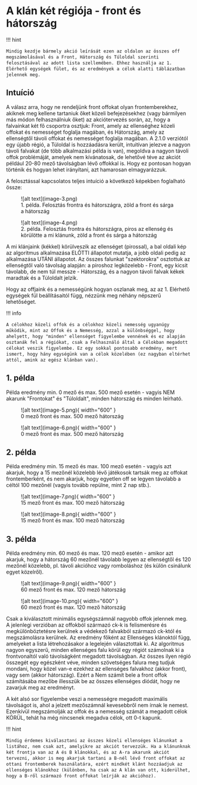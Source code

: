# A klán két régiója - front és hátország

!!! hint

    Mindig kezdje bármely akció leírását ezen az oldalon az összes off megszámolásával és a Front, Hátország és Túloldal szerinti felosztásával az adott lista szellemében. Ehhez használja az 1. Elérhető egységek fület, és az eredmények a célok alatti táblázatban jelennek meg.

## Intuíció

A válasz arra, hogy ne rendeljünk front offokat olyan frontemberekhez, akiknek meg kellene tartaniuk őket közeli befejezésekhez (vagy bármilyen más módon felhasználniuk őket) az akciótervezés során, az, hogy a falvainkat két fő csoportra osztjuk: Front, amely az ellenséghez közeli offokat és nemességet foglalja magában, és Hátország, amely az ellenségtől távoli offokat és nemességet foglalja magában. A 2.1.0 verziótól egy újabb régió, a Túloldal is hozzáadásra került, intuitívan jelezve a nagyon távoli falvakat (de több alkalmazási példa is van), megoldva a nagyon távoli offok problémáját, amelyek nem kívánatosak, de lehetővé téve az akciót például 20-80 mező távolságban lévő offokkal is. Hogy ez pontosan hogyan történik és hogyan lehet irányítani, azt hamarosan elmagyarázzuk.

A felosztással kapcsolatos teljes intuíció a következő képekben foglalható össze:

<figure markdown="span">
  ![alt text](image-3.png)
  <figcaption>1. példa. Felosztás frontra és hátországra, zöld a front és sárga a hátország</figcaption>
</figure>

<figure markdown="span">
  ![alt text](image-4.png)
  <figcaption>2. példa. Felosztás frontra és hátországra, piros az ellenség és körülötte a mi klánunk, zöld a front és sárga a hátország</figcaption>
</figure>

A mi klánjaink (kékkel) körülveszik az ellenséget (pirossal), a bal oldali kép az algoritmus alkalmazása ELŐTTI állapotot mutatja, a jobb oldali pedig az alkalmazása UTÁNI állapotot. Az összes falunkat "szektorokra" osztottuk az ellenségtől való távolság alapján: a piroshoz legközelebb - Front, egy kicsit távolabb, de nem túl messze - Hátország, és a nagyon távoli falvak kékek maradtak és a Túloldalt jelzik.

Hogy az offjaink és a nemességünk hogyan oszlanak meg, az az 1. Elérhető egységek fül beállításaitól függ, nézzünk meg néhány népszerű lehetőséget.

!!! info

    A célokhoz közeli offok és a célokhoz közeli nemesség ugyanúgy működik, mint az Offok és a Nemesség, azzal a különbséggel, hogy ahelyett, hogy "minden" ellenséget figyelembe vennének és ez alapján osztanák fel a régiókat, csak a Felhasználó által a Célokban megadott célokat veszik figyelembe. Ez egy sokkal pontosabb eredmény, mert ismert, hogy hány egységünk van a célok közelében (ez nagyban eltérhet attól, amink az egész klánban van).

## 1. példa

Példa eredmény min. 0 mező és max. 500 mező esetén - vagyis NEM akarunk "Frontokat" és "Túloldalt", minden hátország és minden leírható.

<figure markdown="span">
  ![alt text](image-5.png){ width="600" }
  <figcaption>0 mező front és max. 500 mező hátország</figcaption>
</figure>

<figure markdown="span">
  ![alt text](image-6.png){ width="600" }
  <figcaption>0 mező front és max. 500 mező hátország</figcaption>
</figure>

## 2. példa

Példa eredmény min. 15 mező és max. 100 mező esetén - vagyis azt akarjuk, hogy a 15 mezőnél közelebb lévő játékosok tartsák meg az offokat frontemberként, és nem akarjuk, hogy egyetlen off se legyen távolabb a céltól 100 mezőnél (vagyis tovább repülne, mint 2 nap stb.).

<figure markdown="span">
  ![alt text](image-7.png){ width="600" }
  <figcaption>15 mező front és max. 100 mező hátország</figcaption>
</figure>

<figure markdown="span">
  ![alt text](image-8.png){ width="600" }
  <figcaption>15 mező front és max. 100 mező hátország</figcaption>
</figure>

## 3. példa

Példa eredmény min. 60 mező és max. 120 mező esetén - amikor azt akarjuk, hogy a hátország 60 mezőnél távolabb legyen az ellenségtől és 120 mezőnél közelebb, pl. távoli akcióhoz vagy romboláshoz (és külön csinálunk egyet közelről).

<figure markdown="span">
  ![alt text](image-9.png){ width="600" }
  <figcaption>60 mező front és max. 120 mező hátország</figcaption>
</figure>

<figure markdown="span">
  ![alt text](image-10.png){ width="600" }
  <figcaption>60 mező front és max. 120 mező hátország</figcaption>
</figure>

Csak a kiválasztott minimális egységszámnál nagyobb offok jelennek meg. A jelenlegi verzióban az offokból származó ck-k is felismerésre és megkülönböztetésre kerülnek a védekező falvakból származó ck-któl és megszámolásra kerülnek. Az eredmény főként az Ellenséges klánoktól függ, amelyeket a lista létrehozásakor a legelején választottak ki. Az algoritmus nagyon egyszerű, minden ellenséges falu körül egy régiót számolnak ki a frontvonaltól való távolságként megadott távolságban. Az összes ilyen régió összegét egy egészként véve, minden szövetséges falura meg tudjuk mondani, hogy közel van-e ezekhez az ellenséges falvakhoz (akkor front), vagy sem (akkor hátország). Ezért a Nem számít bele a front offok számításába mezőbe illesszük be az összes ellenséges diódát, hogy ne zavarjuk meg az eredményt.

A két alsó sor figyelembe veszi a nemességre megadott maximális távolságot is, ahol a jelzett mezőszámnál kevesebbről nem írnak le nemest. Ezenkívül megszámolják az offok és a nemesség számát a megadott célok KÖRÜL, tehát ha még nincsenek megadva célok, ott 0-t kapunk.

!!! hint

    Mindig érdemes kiválasztani az összes közeli ellenséges klánunkat a listához, nem csak azt, amelyikre az akciót tervezzük. Ha a klánunknak két frontja van az A és B klánokkal, és az A-ra akarunk akciót tervezni, akkor is meg akarjuk tartani a B-nél lévő front offokat az ottani frontemberek használatára, ezért mindkét klánt hozzáadjuk az ellenséges klánokhoz (különben, ha csak az A klán van ott, kiderülhet, hogy a B-ről származó front offokat leírják az akcióhoz).
